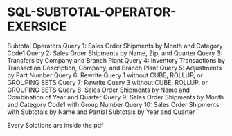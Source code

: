 # SQL-SUBTOTAL-OPERATOR-EXERSICE
Subtotal Operators
Query 1: Sales Order Shipments by Month and Category Code1
Query 2: Sales Order Shipments by Name, Zip, and Quarter
Query 3: Transfers by Company and Branch Plant
Query 4: Inventory Transactions by Transaction Description, Company, and Branch Plant
Query 5: Adjustments by Part Number
Query 6: Rewrite Query 1 without CUBE, ROLLUP, or GROUPING SETS
Query 7: Rewrite Query 3 without CUBE, ROLLUP, or GROUPING SETS
Query 8: Sales Order Shipments by Name and Combination of Year and Quarter
Query 9: Sales Order Shipments by Month and Category Code1 with Group Number
Query 10: Sales Order Shipments with Subtotals by Name and Partial Subtotals by Year 
and Quarter

Every Solotions are inside the pdf

